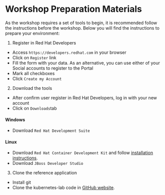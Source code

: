 Workshop Preparation Materials
==============================

As the workshop requires a set of tools to begin, it is recommended follow the instructions before the workshop. Below you will find the instructions to prepare your environment:

1. Register in Red Hat Developers
* Access `https://developers.redhat.com` in your browser
* Click on `Register` link
* Fill the form with your data. As an alternative, you can use either of your Social accounts to register to the Portal
* Mark all checkboxes
* Click `Create my Account`

2. Download the tools
* After confirm user register in Red Hat Developers, log in with your new account
* Click on `Downloads`tab

#### Windows
* Download `Red Hat Development Suite`

#### Linux
* Download `Red Hat Container Development Kit` and follow [installation instructions](https://developers.redhat.com/products/cdk/get-started/#fndtn-linux).
* Download `JBoss Developer Studio`

3. Clone the reference application
* Install git
* Clone the kubernetes-lab code in [GitHub website](https://github.com/redhat-developer-demos/kubernetes-lab).